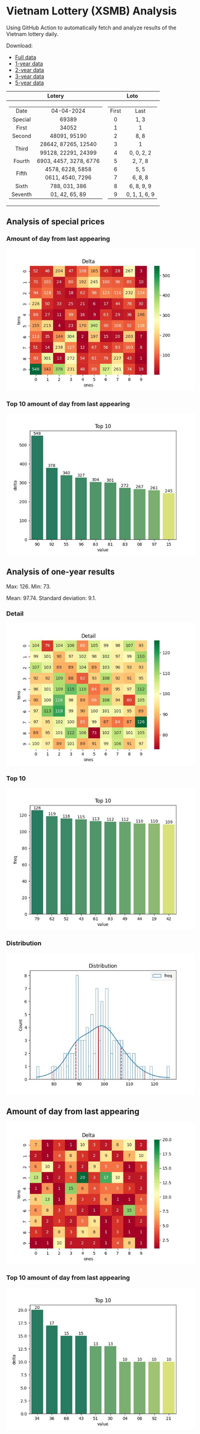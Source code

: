 # Vietnam Lottery (XSMB) Analysis

Using GitHub Action to automatically fetch and analyze results of the Vietnam lottery daily.

Download:

* [Full data](https://raw.githubusercontent.com/khiemdoan/vietnam-lottery-xsmb-analysis/main/results/xsmb.csv)
* [1-year data](https://raw.githubusercontent.com/khiemdoan/vietnam-lottery-xsmb-analysis/main/results/xsmb_1_year.csv)
* [2-year data](https://raw.githubusercontent.com/khiemdoan/vietnam-lottery-xsmb-analysis/main/results/xsmb_2_year.csv)
* [3-year data](https://raw.githubusercontent.com/khiemdoan/vietnam-lottery-xsmb-analysis/main/results/xsmb_3_year.csv)
* [5-year data](https://raw.githubusercontent.com/khiemdoan/vietnam-lottery-xsmb-analysis/main/results/xsmb_5_year.csv)

| Lotery      | Loto |
| :-----------: | :-----------: |
| <table><tr><td>Date</td><td>04-04-2024</td></tr><tr><td>Special</td><td>69389</td></tr><tr><td>First</td><td>34052</td></tr><tr><td>Second</td><td>48091, 95190</td></tr><tr><td rowspan="2">Third</td><td>28642, 87265, 12540</td></tr><tr><td>99128, 22291, 24399</td></tr><tr><td>Fourth</td><td>6903, 4457, 3278, 6776</td></tr><tr><td rowspan="2">Fifth</td><td>4578, 6228, 5858</td></tr><tr><td>0611, 4540, 7296</td></tr><tr><td>Sixth</td><td>788, 031, 386</td></tr><tr><td>Seventh</td><td>01, 42, 65, 89</td></tr></table> | <table><tr><td>First</td><td>Last</td></tr><tr><td>0</td><td>1, 3</td></tr><tr><td>1</td><td>1</td></tr><tr><td>2</td><td>8, 8</td></tr><tr><td>3</td><td>1</td></tr><tr><td>4</td><td>0, 0, 2, 2</td></tr><tr><td>5</td><td>2, 7, 8</td></tr><tr><td>6</td><td>5, 5</td></tr><tr><td>7</td><td>6, 8, 8</td></tr><tr><td>8</td><td>6, 8, 9, 9</td></tr><tr><td>9</td><td>0, 1, 1, 6, 9</td></tr></table> |


<h2>Analysis of special prices</h2>

<h3>Amount of day from last appearing</h3>

![Delta](images/special_delta.jpg)

<h3>Top 10 amount of day from last appearing</h3>

![Delta top 10](images/special_delta_top_10.jpg)

<h2>Analysis of one-year results</h2>

Max: 126. Min: 73.

Mean: 97.74. Standard deviation: 9.1.

<h3>Detail</h3>

![Detail](images/heatmap.jpg)

<h3>Top 10</h3>

![Top 10](images/top-10.jpg)

<h3>Distribution</h3>

![Distribution](images/distribution.jpg)

<h2>Amount of day from last appearing</h2>

![Delta](images/delta.jpg)

<h3>Top 10 amount of day from last appearing</h3>

![Delta top 10](images/delta_top_10.jpg)